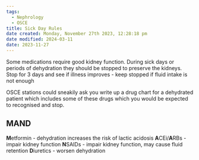 ```yaml
---
tags:
  - Nephrology
  - OSCE
title: Sick Day Rules
date created: Monday, November 27th 2023, 12:28:18 pm
date modified: 2024-03-11
date: 2023-11-27
---
```

Some medications require good kidney function. During sick days or periods of dehydration they should be stopped to preserve the kidneys. Stop for 3 days and see if illness improves - keep stopped if fluid intake is not enough

OSCE stations could sneakily ask you write up a drug chart for a dehydrated patient which includes some of these drugs which you would be expected to recognised and stop. 
## MAND

**M**etformin - dehydration increases the risk of lactic acidosis
**A**CEi/**A**RBs - impair kidney function
**N**SAIDs - impair kidney function, may cause fluid retention
**D**iuretics - worsen dehydration 